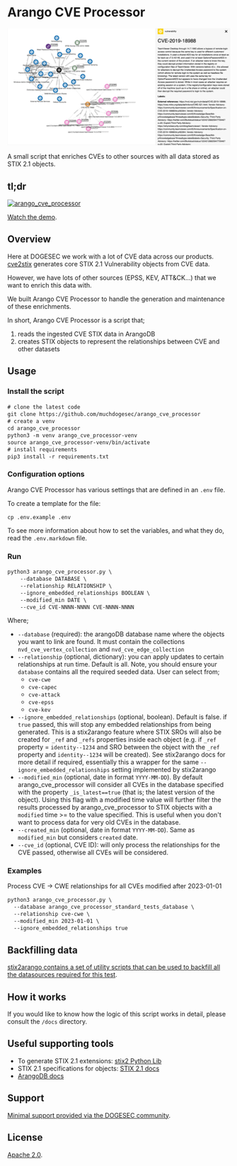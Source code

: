 # Arango CVE Processor

![](docs/arango_cve_processor.png)

A small script that enriches CVEs to other sources with all data stored as STIX 2.1 objects.

## tl;dr

[![arango_cve_processor](https://img.youtube.com/vi/J_LbAzoUpd4/0.jpg)](https://www.youtube.com/watch?v=J_LbAzoUpd4)

[Watch the demo](https://www.youtube.com/watch?v=J_LbAzoUpd4).

## Overview

Here at DOGESEC we work with a lot of CVE data across our products. [cve2stix](https://github.com/muchdogesec/cve2stix) generates core STIX 2.1 Vulnerability objects from CVE data.

However, we have lots of other sources (EPSS, KEV, ATT&CK...) that we want to enrich this data with.

We built Arango CVE Processor to handle the generation and maintenance of these enrichments.

In short, Arango CVE Processor is a script that;

1. reads the ingested CVE STIX data in ArangoDB
2. creates STIX objects to represent the relationships between CVE and other datasets

## Usage

### Install the script

```shell
# clone the latest code
git clone https://github.com/muchdogesec/arango_cve_processor
# create a venv
cd arango_cve_processor
python3 -m venv arango_cve_processor-venv
source arango_cve_processor-venv/bin/activate
# install requirements
pip3 install -r requirements.txt
````

### Configuration options

Arango CVE Processor has various settings that are defined in an `.env` file.

To create a template for the file:

```shell
cp .env.example .env
```

To see more information about how to set the variables, and what they do, read the `.env.markdown` file.

### Run

```shell
python3 arango_cve_processor.py \
    --database DATABASE \
    --relationship RELATIONSHIP \
    --ignore_embedded_relationships BOOLEAN \
    --modified_min DATE \
    --cve_id CVE-NNNN-NNNN CVE-NNNN-NNNN
```

Where;

* `--database` (required): the arangoDB database name where the objects you want to link are found. It must contain the collections `nvd_cve_vertex_collection` and `nvd_cve_edge_collection`
* `--relationship` (optional, dictionary): you can apply updates to certain relationships at run time. Default is all. Note, you should ensure your `database` contains all the required seeded data. User can select from;
  * `cve-cwe`
  * `cve-capec`
  * `cve-attack`
  * `cve-epss`
  * `cve-kev`
* `--ignore_embedded_relationships` (optional, boolean). Default is false. if `true` passed, this will stop any embedded relationships from being generated. This is a stix2arango feature where STIX SROs will also be created for `_ref` and `_refs` properties inside each object (e.g. if `_ref` property = `identity--1234` and SRO between the object with the `_ref` property and `identity--1234` will be created). See stix2arango docs for more detail if required, essentially this a wrapper for the same `--ignore_embedded_relationships` setting implemented by stix2arango
* `--modified_min` (optional, date in format `YYYY-MM-DD`). By default arango_cve_processor will consider all CVEs in the database specified with the property `_is_latest==true` (that is; the latest version of the object). Using this flag with a modified time value will further filter the results processed by arango_cve_processor to STIX objects with a `modified` time >= to the value specified. This is useful when you don't want to process data for very old CVEs in the database.
* `--created_min` (optional, date in format `YYYY-MM-DD`). Same as `modified_min` but considers `created` date.
* `--cve_id` (optional, CVE ID): will only process the relationships for the CVE passed, otherwise all CVEs will be considered.

### Examples

Process CVE -> CWE relationships for all CVEs modified after 2023-01-01

```shell
python3 arango_cve_processor.py \
  --database arango_cve_processor_standard_tests_database \
  --relationship cve-cwe \
  --modified_min 2023-01-01 \
  --ignore_embedded_relationships true
```

## Backfilling data

[stix2arango contains a set of utility scripts that can be used to backfill all the datasources required for this test](https://github.com/muchdogesec/stix2arango/tree/main/utilities).

## How it works

If you would like to know how the logic of this script works in detail, please consult the `/docs` directory.

## Useful supporting tools

* To generate STIX 2.1 extensions: [stix2 Python Lib](https://stix2.readthedocs.io/en/latest/)
* STIX 2.1 specifications for objects: [STIX 2.1 docs](https://docs.oasis-open.org/cti/stix/v2.1/stix-v2.1.html)
* [ArangoDB docs](https://www.arangodb.com/docs/stable/)

## Support

[Minimal support provided via the DOGESEC community](https://community.dogesec.com/).

## License

[Apache 2.0](/LICENSE).